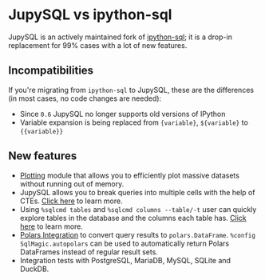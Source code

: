 # JupySQL vs ipython-sql

JupySQL is an actively maintained fork of [ipython-sql](https://github.com/catherinedevlin/ipython-sql); it is a drop-in replacement for 99% cases with a lot of new features.

## Incompatibilities

If you're migrating from `ipython-sql` to JupySQL, these are the differences (in most cases, no code changes are needed):

- Since `0.6` JupySQL no longer supports old versions of IPython
- Variable expansion is being replaced from `{variable}`, `${variable}` to `{{variable}}`

## New features

- [Plotting](../plot) module that allows you to efficiently plot massive datasets without running out of memory.
- JupySQL allows you to break queries into multiple cells with the help of CTEs. [Click here](../compose) to learn more.
- Using `%sqlcmd tables` and `%sqlcmd columns --table/-t` user can quickly explore tables in the database and the columns each table has. [Click here](../user-guide/tables-columns) to learn more.
- [Polars Integration](../integrations/polars) to convert query results to `polars.DataFrame`. `%config SqlMagic.autopolars` can be used to automatically return Polars DataFrames instead of regular result sets.
- Integration tests with PostgreSQL, MariaDB, MySQL, SQLite and DuckDB.